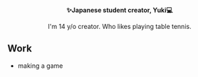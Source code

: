 <center>
  <strong>✨Japanese student creator, Yuki💻</strong> 
  
  I'm 14 y/o creator. Who likes playing table tennis.
</center>

## Work
- making a game
